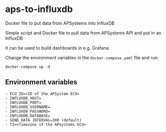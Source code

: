 # aps-to-influxdb
Docker file to put data from APSystems into InfluxDB

Simple script and Docker file to pull data from APSystems API and put in an InfluxDB

It can be used to build dashboards in e.g. Grafana.

Change the environment variables in the `docker-compose.yaml` file and run:
```
docker-compose up -d
```
## Environment variables
```
- ECU_ID=<ID of the APSystem ECU>
- INFLUXDB_HOST=
- INFLUXDB_PORT=
- INFLUXDB_USERNAME=
- INFLUXDB_PASSWORD=
- INFLUXDB_DATABASE=
- SEND_DATA_INTERVAL=300 (default)
- TZ=<Timezone of the APSystems ECU>
```
